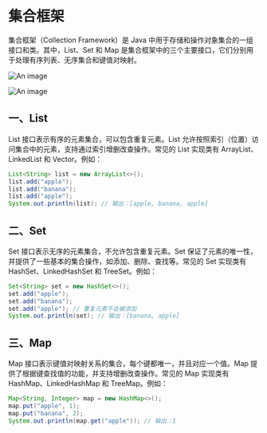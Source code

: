 # 集合框架

集合框架（Collection Framework）是 Java 中用于存储和操作对象集合的一组接口和类。其中，List、Set 和 Map 是集合框架中的三个主要接口，它们分别用于处理有序列表、无序集合和键值对映射。

![An image](/images/java/list-set-map-1.png)

![An image](/images/java/list-set-map-2.png)

## 一、List

List 接口表示有序的元素集合，可以包含重复元素。List 允许按照索引（位置）访问集合中的元素，支持通过索引增删改查操作。常见的 List 实现类有 ArrayList、LinkedList 和 Vector。例如：

```java
List<String> list = new ArrayList<>();
list.add("apple");
list.add("banana");
list.add("apple");
System.out.println(list); // 输出：[apple, banana, apple]
```

## 二、Set

Set 接口表示无序的元素集合，不允许包含重复元素。Set 保证了元素的唯一性，并提供了一些基本的集合操作，如添加、删除、查找等。常见的 Set 实现类有 HashSet、LinkedHashSet 和 TreeSet。例如：

```java
Set<String> set = new HashSet<>();
set.add("apple");
set.add("banana");
set.add("apple"); // 重复元素不会被添加
System.out.println(set); // 输出：[banana, apple]
```

## 三、Map

Map 接口表示键值对映射关系的集合，每个键都唯一，并且对应一个值。Map 提供了根据键查找值的功能，并支持增删改查操作。常见的 Map 实现类有 HashMap、LinkedHashMap 和 TreeMap。例如：

```java
Map<String, Integer> map = new HashMap<>();
map.put("apple", 1);
map.put("banana", 2);
System.out.println(map.get("apple")); // 输出：1
```
